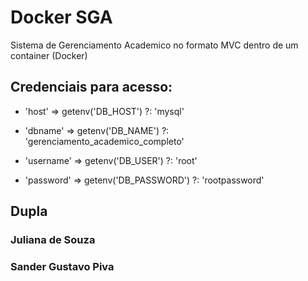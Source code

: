 <html>
  <body>
    <h1>Docker SGA</h1>
    <p>Sistema de Gerenciamento Academico no formato MVC dentro de um container (Docker)</p>
    <h2>Credenciais para acesso:</h2>
    <ul><li><a>'host' => getenv('DB_HOST') ?: 'mysql'</a></li></ul>
    <ul><li><a>'dbname' => getenv('DB_NAME') ?: 'gerenciamento_academico_completo'</a></li></ul>
    <ul><li><a>'username' => getenv('DB_USER') ?: 'root'</a></li></ul>
    <ul><li><a>'password' => getenv('DB_PASSWORD') ?: 'rootpassword'</a></li></ul>
    <h2>Dupla</h2>
    <h3>Juliana de Souza</h3>
    <h3>Sander Gustavo Piva</h3>
  </body>
</html>


        
